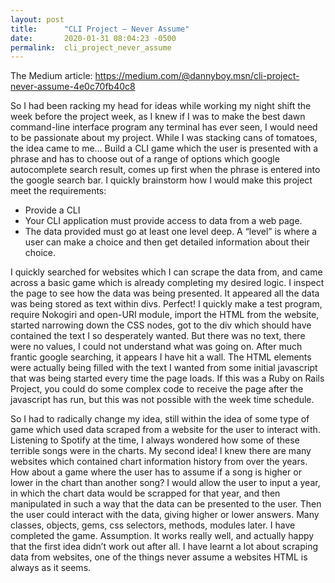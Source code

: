 ```yaml
---
layout: post
title:      "CLI Project — Never Assume"
date:       2020-01-31 08:04:23 -0500
permalink:  cli_project_never_assume
---
```



The Medium article: https://medium.com/@dannyboy.msn/cli-project-never-assume-4e0c70fb40c8

So I had been racking my head for ideas while working my night shift the week before the project week, as I knew if I was to make the best dawn command-line interface program any terminal has ever seen, I would need to be passionate about my project. While I was stacking cans of tomatoes, the idea came to me… Build a CLI game which the user is presented with a phrase and has to choose out of a range of options which google autocomplete search result, comes up first when the phrase is entered into the google search bar. I quickly brainstorm how I would make this project meet the requirements:
* Provide a CLI
* Your CLI application must provide access to data from a web page.
* The data provided must go at least one level deep. A “level” is where a user can make a choice and then get detailed information about their choice.

I quickly searched for websites which I can scrape the data from, and came across a basic game which is already completing my desired logic. I inspect the page to see how the data was being presented. It appeared all the data was being stored as text within divs. Perfect! I quickly make a test program, require Nokogiri and open-URI module, import the HTML from the website, started narrowing down the CSS nodes, got to the div which should have contained the text I so desperately wanted. But there was no text, there were no values, I could not understand what was going on. After much frantic google searching, it appears I have hit a wall. The HTML elements were actually being filled with the text I wanted from some initial javascript that was being started every time the page loads. If this was a Ruby on Rails Project, you could do some complex code to receive the page after the javascript has run, but this was not possible with the week time schedule.

So I had to radically change my idea, still within the idea of some type of game which used data scraped from a website for the user to interact with. Listening to Spotify at the time, I always wondered how some of these terrible songs were in the charts. My second idea! I knew there are many websites which contained chart information history from over the years. How about a game where the user has to assume if a song is higher or lower in the chart than another song? I would allow the user to input a year, in which the chart data would be scrapped for that year, and then manipulated in such a way that the data can be presented to the user. Then the user could interact with the data, giving higher or lower answers. Many classes, objects, gems, css selectors, methods, modules later. I have completed the game. Assumption. It works really well, and actually happy that the first idea didn’t work out after all. I have learnt a lot about scraping data from websites, one of the things never assume a websites HTML is always as it seems.
